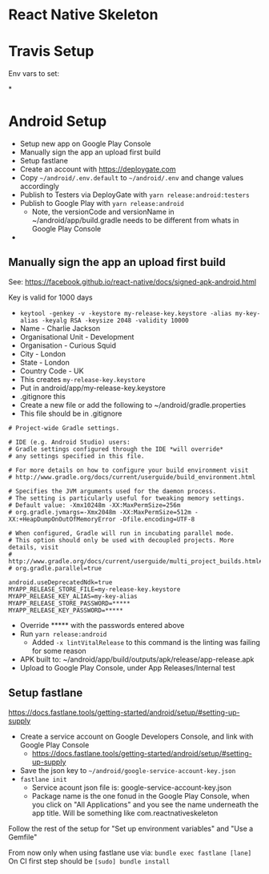 # React Native Skeleton

# Travis Setup

Env vars to set:

\*

# Android Setup

* Setup new app on Google Play Console
* Manually sign the app an upload first build
* Setup fastlane
* Create an account with https://deploygate.com
* Copy `~/android/.env.default` to `~/android/.env` and change values accordingly
* Publish to Testers via DeployGate with `yarn release:android:testers`
* Publish to Google Play with `yarn release:android`
  * Note, the versionCode and versionName in ~/android/app/build.gradle needs to be different from whats in Google Play Console
*

## Manually sign the app an upload first build

See: https://facebook.github.io/react-native/docs/signed-apk-android.html

Key is valid for 1000 days

* `keytool -genkey -v -keystore my-release-key.keystore -alias my-key-alias -keyalg RSA -keysize 2048 -validity 10000`
* Name - Charlie Jackson
* Organisational Unit - Development
* Organisation - Curious Squid
* City - London
* State - London
* Country Code - UK
* This creates `my-release-key.keystore`
* Put in android/app/my-release-key.keystore
* .gitignore this
* Create a new file or add the following to ~/android/gradle.properties
* This file should be in .gitignore

```
# Project-wide Gradle settings.

# IDE (e.g. Android Studio) users:
# Gradle settings configured through the IDE *will override*
# any settings specified in this file.

# For more details on how to configure your build environment visit
# http://www.gradle.org/docs/current/userguide/build_environment.html

# Specifies the JVM arguments used for the daemon process.
# The setting is particularly useful for tweaking memory settings.
# Default value: -Xmx10248m -XX:MaxPermSize=256m
# org.gradle.jvmargs=-Xmx2048m -XX:MaxPermSize=512m -XX:+HeapDumpOnOutOfMemoryError -Dfile.encoding=UTF-8

# When configured, Gradle will run in incubating parallel mode.
# This option should only be used with decoupled projects. More details, visit
# http://www.gradle.org/docs/current/userguide/multi_project_builds.html#sec:decoupled_projects
# org.gradle.parallel=true

android.useDeprecatedNdk=true
MYAPP_RELEASE_STORE_FILE=my-release-key.keystore
MYAPP_RELEASE_KEY_ALIAS=my-key-alias
MYAPP_RELEASE_STORE_PASSWORD=*****
MYAPP_RELEASE_KEY_PASSWORD=*****
```

* Override \*\*\*\*\* with the passwords entered above
* Run `yarn release:android`
  * Added `-x lintVitalRelease` to this command is the linting was failing for some reason
* APK built to: ~/android/app/build/outputs/apk/release/app-release.apk
* Upload to Google Play Console, under App Releases/Internal test

## Setup fastlane

https://docs.fastlane.tools/getting-started/android/setup/#setting-up-supply

* Create a service account on Google Developers Console, and link with Google Play Console
  * https://docs.fastlane.tools/getting-started/android/setup/#setting-up-supply
* Save the json key to `~/android/google-service-account-key.json`
* `fastlane init`
  * Service acount json file is: google-service-account-key.json
  * Package name is the one fonud in the Google Play Console, when you click on "All Applications" and you see the name underneath the app title. Will be something like com.reactnativeskeleton

Follow the rest of the setup for "Set up environment variables" and "Use a Gemfile"

From now only when using fastlane use via: `bundle exec fastlane [lane]`
On CI first step should be `[sudo] bundle install`
